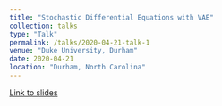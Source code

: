 ```yaml
---
title: "Stochastic Differential Equations with VAE"
collection: talks
type: "Talk"
permalink: /talks/2020-04-21-talk-1
venue: "Duke University, Durham"
date: 2020-04-21
location: "Durham, North Carolina"
---
```


[Link to slides](https://achintzeus1994.github.io/assets/SDE_VAE_Presentation.pdf)
